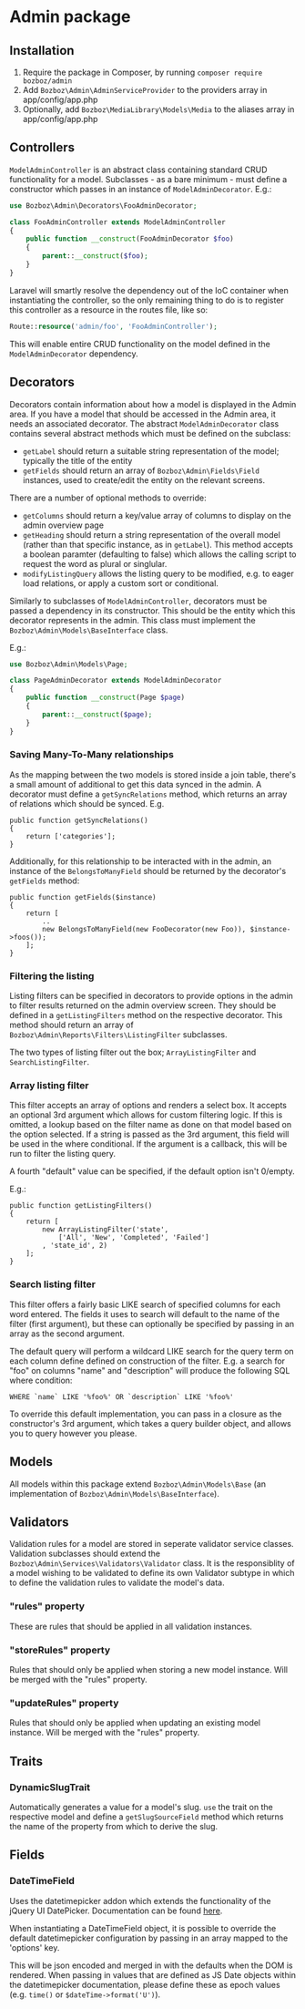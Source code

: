 # Admin package

## Installation

1. Require the package in Composer, by running `composer require bozboz/admin`
2. Add `Bozboz\Admin\AdminServiceProvider` to the providers array in
   app/config/app.php
3. Optionally, add `Bozboz\MediaLibrary\Models\Media` to the aliases array in
   app/config/app.php


## Controllers

`ModelAdminController` is an abstract class containing standard CRUD
functionality for a model. Subclasses - as a bare minimum - must define a
constructor which passes in an instance of `ModelAdminDecorator`. E.g.:

```php
use Bozboz\Admin\Decorators\FooAdminDecorator;

class FooAdminController extends ModelAdminController
{
    public function __construct(FooAdminDecorator $foo)
    {
        parent::__construct($foo);
    }
}
```

Laravel will smartly resolve the dependency out of the IoC container when
instantiating the controller, so the only remaining thing to do is to register
this controller as a resource in the routes file, like so:

```php
Route::resource('admin/foo', 'FooAdminController');
```

This will enable entire CRUD functionality on the model defined in the
`ModelAdminDecorator` dependency.


## Decorators

Decorators contain information about how a model is displayed in the Admin area.
If you have a model that should be accessed in the Admin area, it needs an
associated decorator. The abstract `ModelAdminDecorator` class contains several
abstract methods which must be defined on the subclass:

-   `getLabel` should return a suitable string representation of the model;
    typically the title of the entity
-   `getFields` should return an array of `Bozboz\Admin\Fields\Field`
    instances, used to create/edit the entity on the relevant screens.

There are a number of optional methods to override:

-   `getColumns` should return a key/value array of columns to display on the
    admin overview page
-   `getHeading` should return a string representation of the overall model
    (rather than that specific instance, as in `getLabel`). This method
    accepts a boolean paramter (defaulting to false) which allows the calling
    script to request the word as plural or singlular.
-   `modifyListingQuery` allows the listing query to be modified, e.g. to
    eager load relations, or apply a custom sort or conditional.

Similarly to subclasses of `ModelAdminController`, decorators must be passed a
dependency in its constructor. This should be the entity which this decorator
represents in the admin. This class must implement the
`Bozboz\Admin\Models\BaseInterface` class.

E.g.:

```php
use Bozboz\Admin\Models\Page;

class PageAdminDecorator extends ModelAdminDecorator
{
    public function __construct(Page $page)
    {
        parent::__construct($page);
    }
}
```

### Saving Many-To-Many relationships

As the mapping between the two models is stored inside a join table, there's a
small amount of additional to get this data synced in the admin. A decorator
must define a `getSyncRelations` method, which returns an array of relations
which should be synced. E.g.

```
public function getSyncRelations()
{
    return ['categories'];
}
```

Additionally, for this relationship to be interacted with in the admin, an
instance of the `BelongsToManyField` should be returned by the decorator's
`getFields` method:

```
public function getFields($instance)
{
    return [
        ..
        new BelongsToManyField(new FooDecorator(new Foo)), $instance->foos());
    ];
}
```

### Filtering the listing

Listing filters can be specified in decorators to provide options in the admin
to filter results returned on the admin overview screen. They should be defined
in a `getListingFilters` method on the respective decorator. This method should
return an array of `Bozboz\Admin\Reports\Filters\ListingFilter` subclasses.

The two types of listing filter out the box; `ArrayListingFilter` and
`SearchListingFilter`.

### Array listing filter
This filter accepts an array of options and renders a select box. It accepts an
optional 3rd argument which allows for custom filtering logic. If this is omitted,
a lookup based on the filter name as done on that model based on the option
selected. If a string is passed as the 3rd argument, this field will be used in
the where conditional. If the argument is a callback, this will be run to filter
the listing query.

A fourth "default" value can be specified, if the default option isn't 0/empty.

E.g.:

```
public function getListingFilters()
{
    return [
        new ArrayListingFilter('state',
            ['All', 'New', 'Completed', 'Failed']
        , 'state_id', 2)
    ];
}
```

### Search listing filter
This filter offers a fairly basic LIKE search of specified columns for each word
entered. The fields it uses to search will default to the name of the filter
(first argument), but these can optionally be specified by passing in an array
as the second argument.

The default query will perform a wildcard LIKE search for the query term on each
column define defined on construction of the filter. E.g. a search for "foo" on
columns "name" and "description" will produce the following SQL where condition:

```
WHERE `name` LIKE '%foo%' OR `description` LIKE '%foo%'
```

To override this default implementation, you can pass in a closure as the
constructor's 3rd argument, which takes a query builder object, and allows you
to query however you please.


## Models

All models within this package extend `Bozboz\Admin\Models\Base`
(an implementation of `Bozboz\Admin\Models\BaseInterface`).


## Validators

Validation rules for a model are stored in seperate validator service classes.
Validation subclasses should extend the
`Bozboz\Admin\Services\Validators\Validator` class. It is the responsiblity of a
model wishing to be validated to define its own Validator subtype in which to
define the validation rules to validate the model's data.

### "rules" property

These are rules that should be applied in all validation instances.

### "storeRules" property

Rules that should only be applied when storing a new model instance. Will be
merged with the "rules" property.

### "updateRules" property

Rules that should only be applied when updating an existing model instance.
Will be merged with the "rules" property.


## Traits

### DynamicSlugTrait
Automatically generates a value for a model's slug. `use` the trait on the
respective model and define a `getSlugSourceField` method which returns the name
of the property from which to derive the slug.


## Fields

### DateTimeField

Uses the datetimepicker addon which extends the functionality of the jQuery UI
DatePicker. Documentation can be found
[here](http://trentrichardson.com/examples/timepicker/).

When instantiating a DateTimeField object, it is possible to override the
default datetimepicker configuration by passing in an array mapped to the
'options' key.

This will be json encoded and merged in with the defaults when the DOM is
rendered. When passing in values that are defined as JS Date objects within the
datetimepicker documentation, please define these as epoch values (e.g. `time()`
or `$dateTime->format('U')`).
